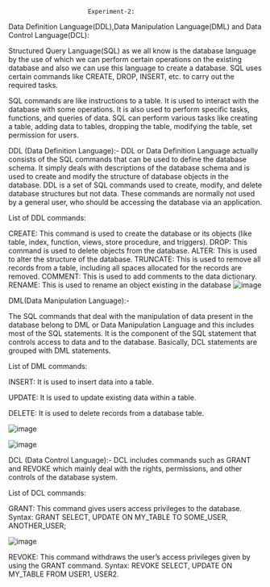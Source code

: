                           Experiment-2:
Data Definition Language(DDL),Data Manipulation Language(DML) and Data Control Language(DCL):

Structured Query Language(SQL) as we all know is the database language by the use of which we can perform
certain operations on the existing database and also we can use this language to create a database. SQL uses certain
commands like CREATE, DROP, INSERT, etc. to carry out the required tasks.

SQL commands are like instructions to a table. It is used to interact with the database with some operations. It is also
used to perform specific tasks, functions, and queries of data. SQL can perform various tasks like creating a table,
adding data to tables, dropping the table, modifying the table, set permission for users.

DDL (Data Definition Language):-
DDL or Data Definition Language actually consists of the SQL commands that can be used to define the database
schema. It simply deals with descriptions of the database schema and is used to create and modify the structure of
database objects in the database. DDL is a set of SQL commands used to create, modify, and delete database
structures but not data. These commands are normally not used by a general user, who should be accessing the
database via an application.

List of DDL commands:

CREATE: This command is used to create the database or its objects (like table, index, function, views, store
procedure, and triggers).
DROP: This command is used to delete objects from the database.
ALTER: This is used to alter the structure of the database.
TRUNCATE: This is used to remove all records from a table, including all spaces allocated for the records are
removed.
COMMENT: This is used to add comments to the data dictionary.
RENAME: This is used to rename an object existing in the database
![image](https://github.com/manvirsinghh/rdbms_2023batch/assets/147043473/290412fb-e834-4506-93b7-7a9bf913dfdf)


DML(Data Manipulation Language):-

The SQL commands that deal with the manipulation of data present in the database belong to DML or Data
Manipulation Language and this includes most of the SQL statements. It is the component of the SQL statement that
controls access to data and to the database. Basically, DCL statements are grouped with DML statements.

List of DML commands:

INSERT: It is used to insert data into a table.

UPDATE: It is used to update existing data within a table.

DELETE: It is used to delete records from a database table.

![image](https://github.com/manvirsinghh/rdbms_2023batch/assets/147043473/cf8a9055-7734-4358-af9a-c03cb18bb24a)


![image](https://github.com/manvirsinghh/rdbms_2023batch/assets/147043473/af5dfda4-6a77-4e8b-9c90-99d4c5698321)


DCL (Data Control Language):-
DCL includes commands such as GRANT and REVOKE which mainly deal with the rights, permissions, and other
controls of the database system.

List of DCL commands:

GRANT: This command gives users access privileges to the database.
Syntax:
GRANT SELECT, UPDATE ON MY_TABLE TO SOME_USER, ANOTHER_USER;

![image](https://github.com/manvirsinghh/rdbms_2023batch/assets/147043473/6833f60b-43e5-45ed-9136-8482e65b2c2b)

REVOKE: This command withdraws the user’s access privileges given by using the GRANT command.
Syntax:
REVOKE SELECT, UPDATE ON MY_TABLE FROM USER1, USER2.

















